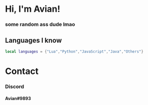 <h1 align="left">Hi, I'm Avian!</h1>
<h3 align="left">some random ass dude lmao</h3>

## Languages I know 
```lua
local languages = {"Lua","Python","JavaScript","Java","Others"}
```
<h1 align="left">Contact</h1>
<h3 align="left">Discord</h3>

<h4 align="left">Avian#9893</h4>

